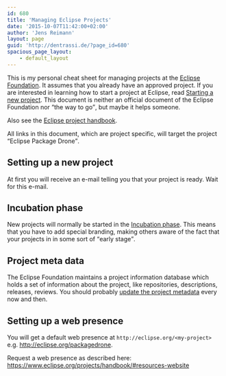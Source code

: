 ```yaml
---
id: 680
title: 'Managing Eclipse Projects'
date: '2015-10-07T11:42:00+02:00'
author: 'Jens Reimann'
layout: page
guid: 'http://dentrassi.de/?page_id=680'
spacious_page_layout:
    - default_layout
---
```


This is my personal cheat sheet for managing projects at the [Eclipse Foundation](https://eclipse.org). It assumes that you already have an approved project. If you are interested in learning how to start a project at Eclipse, read [Starting a new project](https://wiki.eclipse.org/Development_Resources/HOWTO/Starting_A_New_Project). This document is neither an official document of the Eclipse Foundation nor <q>the way to go</q>, but maybe it helps someone.

Also see the [Eclipse project handbook](https://www.eclipse.org/projects/handbook).

All links in this document, which are project specific, will target the project <q>Eclipse Package Drone</q>.

## Setting up a new project

At first you will receive an e-mail telling you that your project is ready. Wait for this e-mail.

## Incubation phase

New projects will normally be started in the [Incubation phase](https://wiki.eclipse.org/Development_Resources/HOWTO/Incubation_Phase). This means that you have to add special branding, making others aware of the fact that your projects in in some sort of <q>early stage</q>.

## Project meta data

The Eclipse Foundation maintains a project information database which holds a set of information about the project, like repositories, descriptions, releases, reviews. You should probably [update the project metadata](https://wiki.eclipse.org/Development_Resources/HOWTO/Project_Meta-Data) every now and then.

## Setting up a web presence

You will get a default web presence at `http://eclipse.org/<my-project>` e.g. <http://eclipse.org/packagedrone>.

Request a web presence as described here: <https://www.eclipse.org/projects/handbook/#resources-website>